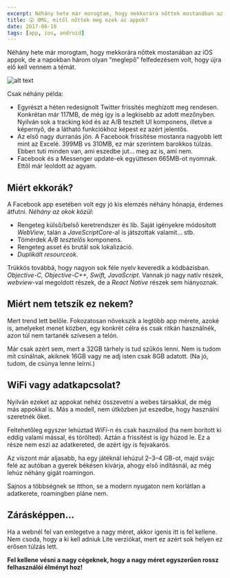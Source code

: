 ```yaml
---
excerpt: Néhány hete már morogtam, hogy mekkorára nőttek mostanában az iOS appok, de a napokban három olyan “meglepő” felfedezésem volt, hogy újra elő kell vennem a témát.
title: 😮 OMG, mitől nőttek meg ezek az appok?
date: 2017-06-18
tags: [app, ios, android]
---
```


Néhány hete már morogtam, hogy mekkorára nőttek mostanában az iOS appok, de a napokban három olyan “meglepő” felfedezésem volt, hogy újra elő kell vennem a témát.

![alt text](https://appcraft.hu/assets/img/app-size-01.jpeg)

Csak néhány példa:

- Egyrészt a héten redesignolt Twitter frissítés meghízott meg rendesen. Konkrétan már 117MB, de még így is a legkisebb az adott mezőnyben. Nyilván sok a tracking kód és az A/B tesztelt UI komponens, illetve a képernyő, de a látható funkciókhoz képest ez azért jelentős.
- Az első nagy durranás jön. A Facebook frissítése mostanra nagyobb lett mint az Excelé. 399MB vs 310MB, ez már szerintem barokkos túlzás. Ebben tuti minden van, ami eszedbe jut… meg az is, ami nem.
- Facebook és a Messenger update-ek együttesen 665MB-ot nyomnak. Ettől már leoldott az agyam.

## Miért ekkorák?
A Facebook app esetében volt egy jó kis elemzés néhány hónapja, érdemes átfutni. *Néhány az okok közül*:

- Rengeteg külső/belső keretrendszer és lib. Saját igényekre módosított *WebView*, talán a *JaveScriptCore*-al is játszottak valamit… stb.
- Tömérdek *A/B tesztelős* komponens.
- Rengeteg asset és brutál sok lokalizáció.
- *Duplikált resourceok*.

Trükkös továbbá, hogy nagyon sok féle nyelv keveredik a kódbázisban. *Objective-C, Objective-C++, Swift, JavaScript*. Vannak jó nagy natív részek, *webview*-val megoldott részek, de a *React Native* részek sem hiányoznak.

## Miért nem tetszik ez nekem?

Mert trend lett belőle. Fokozatosan növekszik a legtöbb app mérete, azoké is, amelyeket menet közben, egy konkrét célra és csak ritkán használnék, azon túl nem tartanék szívesen a telón.

Már csak azért sem, mert a 32GB tárhely is tud szűkös lenni. Nem is tudom mit csinálnak, akiknek 16GB vagy ne adj isten csak 8GB adatott. (Na jó, tudom, de csúnya lenne leírni.)

## WiFi vagy adatkapcsolat?

Nyilván ezeket az appokat nehéz összevetni a webes társakkal, de még más appokkal is. Más a modell, nem útközben jut eszedbe, hogy használni szeretnék őket.

Feltehetőleg egyszer lehúztad *WiFi*-n és csak használod (ha nem borított ki eddig valami mással, és törölted). Aztán a frissítést is így húzod le. Ez a része nem eszi az adatkereted, de azért így is fejvakarós.

Az viszont már aljasabb, ha egy játéknál lehúzul 2–3–4 GB-ot, majd svájc felé az autóban a gyerek békésen kivárja, ahogy első indításnál, az még lehúz néhány gigát roamingon.

Sajnos a többségnek se itthon, se a modern nyugaton nem korlátlan a adatkerete, roamingben pláne nem.

## Zárásképpen…

Ha a webnél fel van emlegetve a nagy méret, akkor igenis itt is fel kellene. Nem csoda, hogy a ki kell adniuk Lite verziókat, mert ez azért sok helyen ez erősen túlzás lett.

**Fel kellene vésni a nagy cégeknek, hogy a nagy méret egyszerűen rossz felhasználói élményt hoz!**
